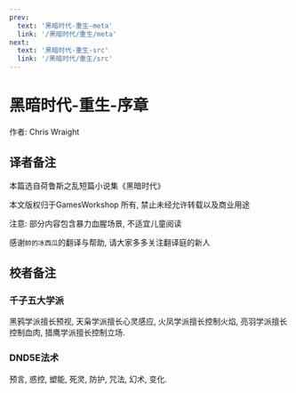 ```yaml
---
prev:
  text: '黑暗时代-重生-meta'
  link: '/黑暗时代/重生/meta'
next:
  text: '黑暗时代-重生-src'
  link: '/黑暗时代/重生/src'
---
```


# 黑暗时代-重生-序章

作者: Chris Wraight

## 译者备注

本篇选自荷鲁斯之乱短篇小说集《黑暗时代》

本文版权归于GamesWorkshop 所有, 禁止未经允许转载以及商业用途

注意: 部分内容包含暴力血腥场景, 不适宜儿童阅读

感谢`帥的冰西瓜`的翻译与帮助, 请大家多多关注翻译庭的新人

## 校者备注

### 千子五大学派

黑鸦学派擅长预视, 天枭学派擅长心灵感应, 火凤学派擅长控制火焰, 亮羽学派擅长控制血肉, 猎鹰学派擅长控制立场.

### DND5E法术

预言, 惑控, 塑能, 死灵, 防护, 咒法, 幻术, 变化.
